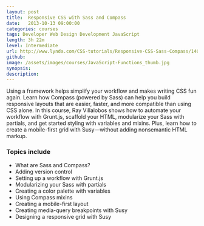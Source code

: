 ```yaml
---
layout:	post
title:  Responsive CSS with Sass and Compass
date:   2013-10-13 09:00:00
categories: courses
tags: Developer Web Design Development JavaScript
length: 3h 22m
level: Intermediate
url: http://www.lynda.com/CSS-tutorials/Responsive-CSS-Sass-Compass/140777-2.html
github:
image: /assets/images/courses/JavaScript-Functions_thumb.jpg
synopsis:
description:
---
```


Using a framework helps simplify your workflow and makes writing CSS fun again. Learn how Compass (powered by Sass) can help you build responsive layouts that are easier, faster, and more compatible than using CSS alone. In this course, Ray Villalobos shows how to automate your workflow with Grunt.js, scaffold your HTML, modularize your Sass with partials, and get started styling with variables and mixins. Plus, learn how to create a mobile-first grid with Susy—without adding nonsemantic HTML markup.

### Topics include

- What are Sass and Compass?
- Adding version control
- Setting up a workflow with Grunt.js
- Modularizing your Sass with partials
- Creating a color palette with variables
- Using Compass mixins
- Creating a mobile-first layout
- Creating media-query breakpoints with Susy
- Designing a responsive grid with Susy
